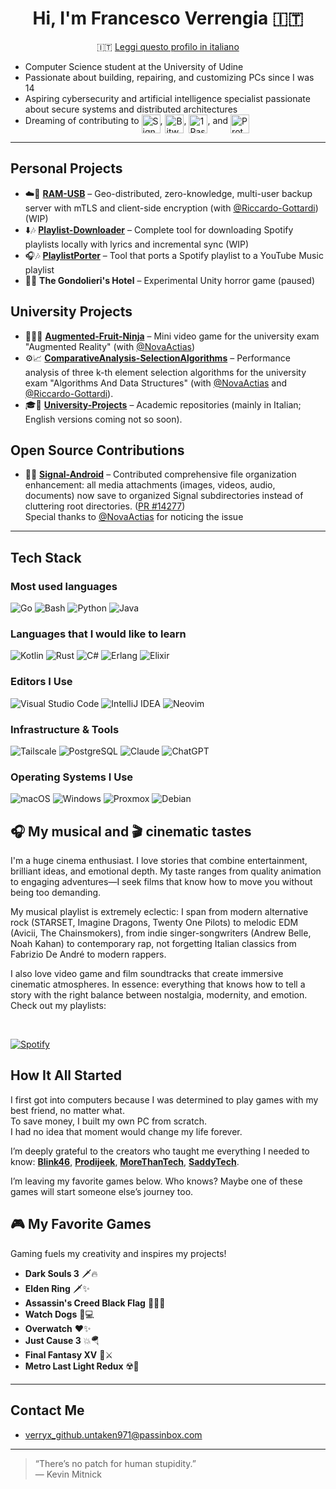 <div align="center">

# Hi, I'm Francesco Verrengia 🇮🇹
🇮🇹 [Leggi questo profilo in italiano](./README.it.md)

</div>


- Computer Science student at the University of Udine
- Passionate about building, repairing, and customizing PCs since I was 14
- Aspiring cybersecurity and artificial intelligence specialist passionate about secure systems and distributed architectures
- Dreaming of contributing to [<img src="https://upload.wikimedia.org/wikipedia/commons/8/8d/Signal-Logo.svg" height="30" alt="Signal logo" align="middle" />](https://github.com/signalapp), [<img src="https://upload.wikimedia.org/wikipedia/commons/c/cc/Bitwarden_logo.svg" height="30" alt="Bitwarden logo" align="middle" />](https://github.com/bitwarden), [<img src="https://1password.com/img/logo-v1.svg" height="30" alt="1Password logo" align="middle" />](https://github.com/1password), and [<img src="https://proton.me/favicon.ico" height="30" alt="Proton Drive logo" align="middle" />](https://github.com/ProtonDriveApps)

---

## Personal Projects

- ☁️🔐 [**RAM-USB**](https://github.com/Verryx-02/RAM-USB) – Geo-distributed, zero-knowledge, multi-user backup server with mTLS and client-side encryption (with [@Riccardo-Gottardi](https://github.com/Riccardo-Gottardi)) (WIP)
- ⬇️🎶 [**Playlist-Downloader**](https://github.com/Verryx-02/playlist-downloader) – Complete tool for downloading Spotify playlists locally with lyrics and incremental sync (WIP)
- 🎧🎶 [**PlaylistPorter**](https://github.com/Verryx-02/PlaylistPorter) – Tool that ports a Spotify playlist to a YouTube Music playlist
- 🏨🥩 **The Gondolieri's Hotel** – Experimental Unity horror game (paused)

## University Projects  

- 🍎🥷🏻 [**Augmented-Fruit-Ninja**](https://github.com/NovaActias/Augmented-Fruit-Ninja) – Mini video game for the university exam "Augmented Reality" (with [@NovaActias](https://github.com/NovaActias))
- ⚙️📈 [**ComparativeAnalysis-SelectionAlgorithms**](https://github.com/NovaActias/ComparativeAnalysis-SelectionAlgorithms) – Performance analysis of three k-th element selection algorithms for the university exam "Algorithms And Data Structures" (with [@NovaActias](https://github.com/NovaActias) and [@Riccardo-Gottardi](https://github.com/Riccardo-Gottardi)).
- 🎓🏫 [**University-Projects**](https://github.com/Verryx-02/University-Projects) – Academic repositories (mainly in Italian; English versions coming not so soon).

## Open Source Contributions
- 📱🔐 [**Signal-Android**](https://github.com/signalapp/Signal-Android) – Contributed comprehensive file organization enhancement: all media attachments (images, videos, audio, documents) now save to organized Signal subdirectories instead of cluttering root directories. ([PR #14277](https://github.com/signalapp/Signal-Android/pull/14277))  
Special thanks to [@NovaActias](https://github.com/NovaActias) for noticing the issue 

---

## Tech Stack
### Most used languages
![Go](https://img.shields.io/badge/Go-00ADD8?style=for-the-badge&logo=go&logoColor=white)
![Bash](https://img.shields.io/badge/Bash-4EAA25?style=for-the-badge&logo=gnu-bash&logoColor=white)
![Python](https://img.shields.io/badge/Python-3776AB?style=for-the-badge&logo=python&logoColor=white)
![Java](https://img.shields.io/badge/Java-007396?style=for-the-badge&logo=java&logoColor=white)

### Languages that I would like to learn
![Kotlin](https://img.shields.io/badge/Kotlin-7F52FF?style=for-the-badge&logo=kotlin&logoColor=white)
![Rust](https://img.shields.io/badge/Rust-000000?style=for-the-badge&logo=rust&logoColor=white)
![C#](https://img.shields.io/badge/C%23-239120?style=for-the-badge&logo=c-sharp&logoColor=white)
![Erlang](https://img.shields.io/badge/Erlang-A90533?style=for-the-badge&logo=erlang&logoColor=white)
![Elixir](https://img.shields.io/badge/Elixir-4B275F?style=for-the-badge&logo=elixir&logoColor=white)


### Editors I Use
![Visual Studio Code](https://img.shields.io/badge/VS%20Code-007ACC?style=for-the-badge&logo=visual-studio-code&logoColor=white)
![IntelliJ IDEA](https://img.shields.io/badge/IntelliJ-000000?style=for-the-badge&logo=intellij-idea&logoColor=white)
![Neovim](https://img.shields.io/badge/Neovim-57A143?style=for-the-badge&logo=neovim&logoColor=white)

### Infrastructure & Tools  
![Tailscale](https://img.shields.io/badge/Tailscale-0043CE?style=for-the-badge&logo=tailscale&logoColor=white)
![PostgreSQL](https://img.shields.io/badge/PostgreSQL-336791?style=for-the-badge&logo=postgresql&logoColor=white)
![Claude](https://img.shields.io/badge/Claude-da7756?style=for-the-badge&logo=anthropic&logoColor=white)
![ChatGPT](https://img.shields.io/badge/ChatGPT-222222?style=for-the-badge&logo=openai&logoColor=white)


### Operating Systems I Use  
![macOS](https://img.shields.io/badge/macOS-000000?style=for-the-badge&logo=apple&logoColor=white)
![Windows](https://img.shields.io/badge/Windows-0078D6?style=for-the-badge&logo=windows&logoColor=white)
![Proxmox](https://img.shields.io/badge/Proxmox-000000?style=for-the-badge&logo=proxmox&logoColor=white)
![Debian](https://img.shields.io/badge/Debian-A81D33?style=for-the-badge&logo=debian&logoColor=white)



## 🎧 My musical and 🎬 cinematic tastes
I'm a huge cinema enthusiast. I love stories that combine entertainment, brilliant ideas, and emotional depth. My taste ranges from quality animation to engaging adventures—I seek films that know how to move you without being too demanding. 

My musical playlist is extremely eclectic: I span from modern alternative rock (STARSET, Imagine Dragons, Twenty One Pilots) to melodic EDM (Avicii, The Chainsmokers), from indie singer-songwriters (Andrew Belle, Noah Kahan) to contemporary rap, not forgetting Italian classics from Fabrizio De André to modern rappers.  

I also love video game and film soundtracks that create immersive cinematic atmospheres.
In essence: everything that knows how to tell a story with the right balance between nostalgia, modernity, and emotion.  
Check out my playlists:

<br>

[![Spotify](https://img.shields.io/badge/Spotify-🎵-1DB954?style=for-the-badge&logo=spotify&logoColor=white)](https://open.spotify.com/user/francescoverrengia62442)


## How It All Started
I first got into computers because I was determined to play games with my best friend, no matter what.  
To save money, I built my own PC from scratch.  
I had no idea that moment would change my life forever.  

I’m deeply grateful to the creators who taught me everything I needed to know:
[**Blink46**](https://www.youtube.com/@Blink46yt), [**Prodijeek**](https://www.youtube.com/@Prodigeek), [**MoreThanTech**](https://www.youtube.com/@MoreThanTech), [**SaddyTech**](https://www.youtube.com/@SaddyTech).

I’m leaving my favorite games below. Who knows? Maybe one of these games will start someone else’s journey too.


## 🎮 My Favorite Games
Gaming fuels my creativity and inspires my projects!

- **Dark Souls 3** 🗡️🔥
- **Elden Ring** 🗡✨
- **Assassin's Creed Black Flag** 🏴‍☠️⛵
- **Watch Dogs** 📱💻
- **Overwatch** ❤️✨
- **Just Cause 3** 💥🪂
- **Final Fantasy XV** 👑⚔️
- **Metro Last Light Redux** ☢️🌆

---

## Contact Me

- verryx_github.untaken971@passinbox.com

---

> “There’s no patch for human stupidity.”  
> — Kevin Mitnick
